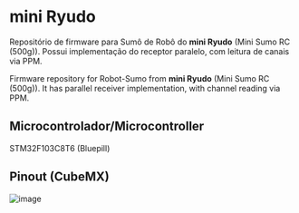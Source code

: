 # mini Ryudo
Repositório de firmware para Sumô de Robô do **mini Ryudo** (Mini Sumo RC (500g)). Possui implementação do receptor paralelo, com leitura de canais via PPM.

Firmware repository for Robot-Sumo from **mini Ryudo** (Mini Sumo RC (500g)). It has parallel receiver implementation, with channel reading via PPM.

## Microcontrolador/Microcontroller
STM32F103C8T6 (Bluepill)

## Pinout (CubeMX)
![image](https://github.com/user-attachments/assets/e2c18afd-c22b-4a36-92b2-7f5ba8d15ef5)
